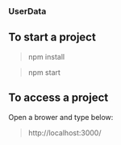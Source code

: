 ### UserData 

## To start a project

> npm install 

> npm start

## To access a project

Open a brower and type below:

> http://localhost:3000/